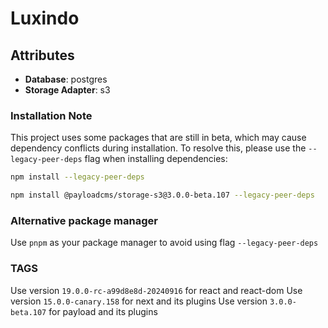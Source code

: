# Luxindo

## Attributes

- **Database**: postgres
- **Storage Adapter**: s3

### Installation Note
This project uses some packages that are still in beta, which may cause dependency conflicts during installation. To resolve this, please use the `--legacy-peer-deps` flag when installing dependencies:

```bash
npm install --legacy-peer-deps
```

```bash
npm install @payloadcms/storage-s3@3.0.0-beta.107 --legacy-peer-deps
```

### Alternative package manager
Use `pnpm` as your package manager to avoid using flag `--legacy-peer-deps`

### TAGS
Use version `19.0.0-rc-a99d8e8d-20240916` for react and react-dom
Use version `15.0.0-canary.158` for next and its plugins
Use version `3.0.0-beta.107` for payload and its plugins
